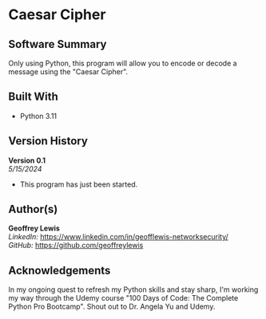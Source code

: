 # Caesar Cipher

## Software Summary

Only using Python, this program will allow you to encode or decode a message using the "Caesar Cipher".  

## Built With

* Python 3.11

## Version History 

**Version 0.1**  
*5/15/2024*  
* This program has just been started.

## Author(s)

**Geoffrey Lewis**    
*LinkedIn:* https://www.linkedin.com/in/geofflewis-networksecurity/  
*GitHub:* https://github.com/geoffreylewis

## Acknowledgements

In my ongoing quest to refresh my Python skills and stay sharp, I'm working my way through the Udemy course "100 Days of Code: The Complete Python Pro Bootcamp".  Shout out to Dr. Angela Yu and Udemy.
